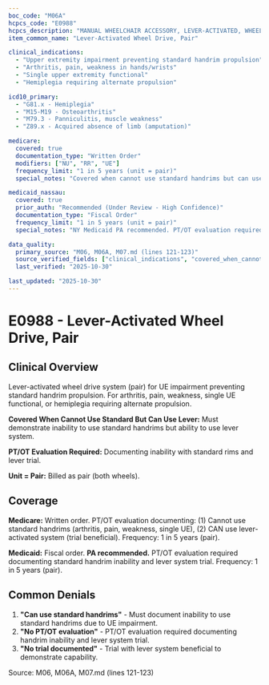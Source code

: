 ```yaml
---
boc_code: "M06A"
hcpcs_code: "E0988"
hcpcs_description: "MANUAL WHEELCHAIR ACCESSORY, LEVER-ACTIVATED, WHEEL DRIVE, PAIR"
item_common_name: "Lever-Activated Wheel Drive, Pair"

clinical_indications:
  - "Upper extremity impairment preventing standard handrim propulsion"
  - "Arthritis, pain, weakness in hands/wrists"
  - "Single upper extremity functional"
  - "Hemiplegia requiring alternate propulsion"

icd10_primary:
  - "G81.x - Hemiplegia"
  - "M15-M19 - Osteoarthritis"
  - "M79.3 - Panniculitis, muscle weakness"
  - "Z89.x - Acquired absence of limb (amputation)"

medicare:
  covered: true
  documentation_type: "Written Order"
  modifiers: ["NU", "RR", "UE"]
  frequency_limit: "1 in 5 years (unit = pair)"
  special_notes: "Covered when cannot use standard handrims but can use lever. PT/OT evaluation documenting inability with standard rims and lever trial."

medicaid_nassau:
  covered: true
  prior_auth: "Recommended (Under Review - High Confidence)"
  documentation_type: "Fiscal Order"
  frequency_limit: "1 in 5 years (unit = pair)"
  special_notes: "NY Medicaid PA recommended. PT/OT evaluation required documenting inability with standard rims, lever trial."

data_quality:
  primary_source: "M06, M06A, M07.md (lines 121-123)"
  source_verified_fields: ["clinical_indications", "covered_when_cannot_use_standard_but_can_use_lever", "ny_medicaid_pa_recommended", "pt_ot_evaluation_documenting_inability_and_trial", "frequency_1_in_5_years", "unit_pair"]
  last_verified: "2025-10-30"

last_updated: "2025-10-30"
---
```


# E0988 - Lever-Activated Wheel Drive, Pair

## Clinical Overview

Lever-activated wheel drive system (pair) for UE impairment preventing standard handrim propulsion. For arthritis, pain, weakness, single UE functional, or hemiplegia requiring alternate propulsion.

**Covered When Cannot Use Standard But Can Use Lever:** Must demonstrate inability to use standard handrims but ability to use lever system.

**PT/OT Evaluation Required:** Documenting inability with standard rims and lever trial.

**Unit = Pair:** Billed as pair (both wheels).

## Coverage

**Medicare:** Written order. PT/OT evaluation documenting: (1) Cannot use standard handrims (arthritis, pain, weakness, single UE), (2) CAN use lever-activated system (trial beneficial). Frequency: 1 in 5 years (pair).

**Medicaid:** Fiscal order. **PA recommended.** PT/OT evaluation required documenting standard handrim inability and lever system trial. Frequency: 1 in 5 years (pair).

## Common Denials

1. **"Can use standard handrims"** - Must document inability to use standard handrims due to UE impairment.
2. **"No PT/OT evaluation"** - PT/OT evaluation required documenting handrim inability and lever system trial.
3. **"No trial documented"** - Trial with lever system beneficial to demonstrate capability.

Source: M06, M06A, M07.md (lines 121-123)
